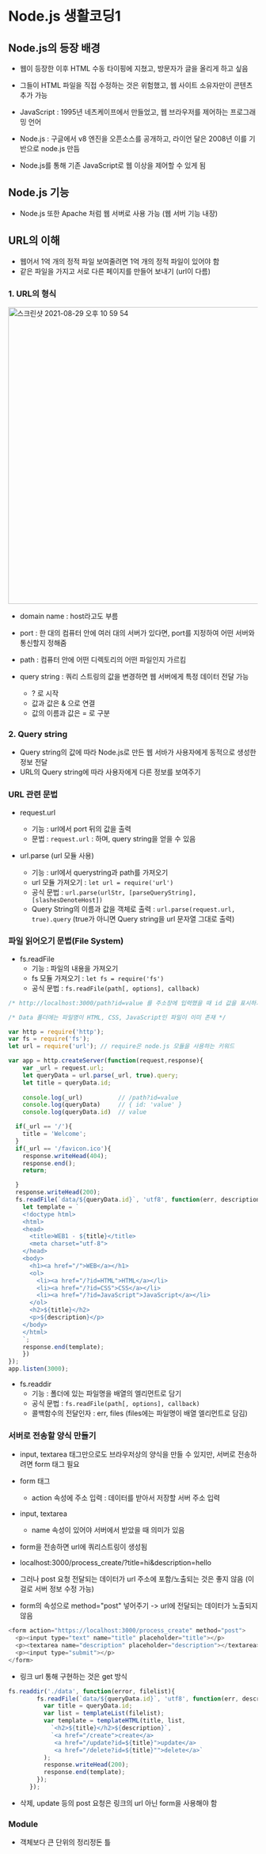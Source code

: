 # Node.js 생활코딩1

## Node.js의 등장 배경

- 웹이 등장한 이후 HTML 수동 타이핑에 지쳤고, 방문자가 글을 올리게 하고 싶음
- 그들이 HTML 파일을 직접 수정하는 것은 위험했고, 웹 사이트 소유자만이 콘텐츠 추가 가능

- JavaScript : 1995년 네츠케이프에서 만들었고, 웹 브라우저를 제어하는 프로그래밍 언어
- Node.js : 구글에서 v8 엔진을 오픈소스를 공개하고, 라이언 달은 2008년 이를 기반으로 node.js 만듬
- Node.js를 통해 기존 JavaScript로 웹 이상을 제어할 수 있게 됨

## Node.js 기능
- Node.js 또한 Apache 처럼 웹 서버로 사용 가능 (웹 서버 기능 내장)

## URL의 이해
- 웹어서 1억 개의 정적 파일 보여줄려면 1억 개의 정적 파일이 있어야 함
- 같은 파일을 가지고 서로 다른 페이지를 만들어 보내기 (url이 다름)

### 1. URL의 형식

<img width="600" alt="스크린샷 2021-08-29 오후 10 59 54" src="https://user-images.githubusercontent.com/80403988/131253144-a4b0b794-8b63-4cec-a290-d281346bbeab.png">

- domain name : host라고도 부름

- port : 한 대의 컴퓨터 안에 여러 대의 서버가 있다면, port를 지정하여 어떤 서버와 통신할지 정해줌

- path : 컴퓨터 안에 어떤 디렉토리의 어떤 파일인지 가르킴

- query string : 쿼리 스트링의 값을 변경하면 웹 서버에게 특정 데이터 전달 가능
  - ? 로 시작
  - 값과 값은 & 으로 연결
  - 값의 이름과 값은 = 로 구분

### 2. Query string
- Query string의 값에 따라 Node.js로 만든 웹 서바가 사용자에게 동적으로 생성한 정보 전달
- URL의 Query string에 따라 사용자에게 다른 정보를 보여주기

### URL 관련 문법
- request.url
  - 기능 : url에서 port 뒤의 값을 출력
  - 문법 : ```request.url``` : 하며, query string을 얻을 수 있음

- url.parse (url 모듈 사용)
  - 기능 : url에서 querystring과 path를 가져오기
  - url 모듈 가져오기 : ```let url = require('url')```
  - 공식 문법 : ```url.parse(urlStr, [parseQueryString], [slashesDenoteHost])```
  - Query String의 이름과 값을 객체로 출력 : ```url.parse(request.url, true).query``` (true가 아니면 Query string을 url 문자열 그대로 출력)

### 파일 읽어오기 문법(File System)
- fs.readFile
  - 기능 : 파일의 내용을 가져오기
  - fs 모듈 가져오기 : ```let fs = require('fs')```
  - 공식 문법 : ```fs.readFile(path[, options], callback)```

```js
/* http://localhost:3000/path?id=value 를 주소창에 입력했을 때 id 값을 표시하기 위한 서버 구현 */

/* Data 폴더에는 파일명이 HTML, CSS, JavaScript인 파일이 이미 존재 */

var http = require('http');
var fs = require('fs');
let url = require('url'); // require은 node.js 모듈을 사용하는 키워드

var app = http.createServer(function(request,response){
    var _url = request.url;
    let queryData = url.parse(_url, true).query;
    let title = queryData.id;
    
    console.log(_url)          // /path?id=value
    console.log(queryData)     // { id: 'value' }
    console.log(queryData.id)  // value

  if(_url == '/'){
    title = 'Welcome';
  }
  if(_url == '/favicon.ico'){
    response.writeHead(404);
    response.end();
    return;

  }
  response.writeHead(200);
  fs.readFile(`data/${queryData.id}`, 'utf8', function(err, description){
    let template = `
    <!doctype html>
    <html>
    <head>
      <title>WEB1 - ${title}</title>
      <meta charset="utf-8">
    </head>
    <body>
      <h1><a href="/">WEB</a></h1>
      <ol>
        <li><a href="/?id=HTML">HTML</a></li>
        <li><a href="/?id=CSS">CSS</a></li>
        <li><a href="/?id=JavaScript">JavaScript</a></li>
      </ol>
      <h2>${title}</h2>
      <p>${description}</p>
    </body>
    </html>
    `;
    response.end(template);  
    })
});
app.listen(3000);
```

- fs.readdir
  - 기능 : 폴더에 있는 파일명을 배열의 엘리먼트로 담기
  - 공식 문법 : ```fs.readFile(path[, options], callback)```
  - 콜백함수의 전달인자 : err, files (files에는 파일명이 배열 엘리먼트로 담김)

### 서버로 전송할 양식 만들기
- input, textarea 태그만으로도 브라우저상의 양식을 만들 수 있지만, 서버로 전송하려면 form 태그 필요

- form 태그
  - action 속성에 주소 입력 : 데이터를 받아서 저장할 서버 주소 입력

- input, textarea
  - name 속성이 있어야 서버에서 받았을 때 의미가 있음

- form을 전송하면 url에 쿼리스트링이 생성됨
- localhost:3000/process_create/?title=hi&description=hello
- 그러나 post 요청 전달되는 데이터가 url 주소에 포함/노출되는 것은 좋지 않음 (이걸로 서버 정보 수정 가능)
- form의 속성으로 method="post" 넣어주기 -> url에 전달되는 데이터가 노출되지 않음

```js
<form action="https://localhost:3000/process_create" method="post">
  <p><input type="text" name="title" placeholder="title"></p>
  <p><textarea name="description" placeholder="description"></textarea></p>
  <p><input type="submit"></p>
</form>
```

- 링크 url 통해 구현하는 것은 get 방식
```js
fs.readdir('./data', function(error, filelist){
        fs.readFile(`data/${queryData.id}`, 'utf8', function(err, description){
          var title = queryData.id;
          var list = templateList(filelist);
          var template = templateHTML(title, list,
            `<h2>${title}</h2>${description}`,
            `<a href="/create">create</a> 
             <a href="/update?id=${title}">update</a>
             <a href="/delete?id=${title}"">delete</a>`
          );
          response.writeHead(200);
          response.end(template);
        });
      });
```
- 삭제, update 등의 post 요청은 링크의 url 아닌 form을 사용해야 함

### Module
- 객체보다 큰 단위의 정리정돈 틀


